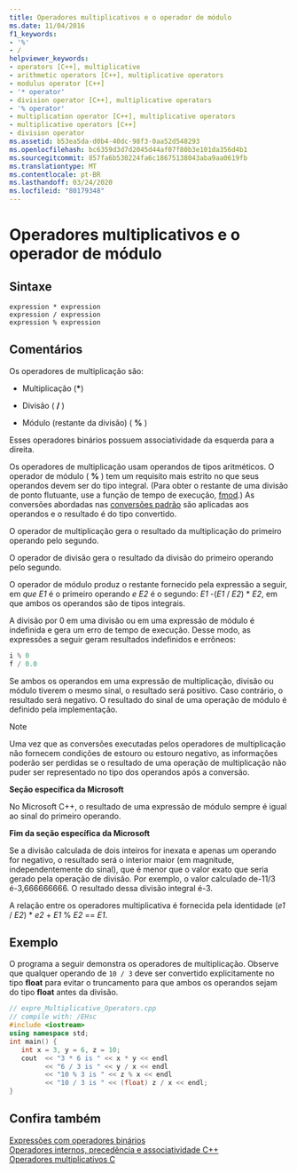 ```yaml
---
title: Operadores multiplicativos e o operador de módulo
ms.date: 11/04/2016
f1_keywords:
- '%'
- /
helpviewer_keywords:
- operators [C++], multiplicative
- arithmetic operators [C++], multiplicative operators
- modulus operator [C++]
- '* operator'
- division operator [C++], multiplicative operators
- '% operator'
- multiplication operator [C++], multiplicative operators
- multiplicative operators [C++]
- division operator
ms.assetid: b53ea5da-d0b4-40dc-98f3-0aa52d548293
ms.openlocfilehash: bc6359d3d7d2045d44af07f80b3e101da356d4b1
ms.sourcegitcommit: 857fa6b530224fa6c18675138043aba9aa0619fb
ms.translationtype: MT
ms.contentlocale: pt-BR
ms.lasthandoff: 03/24/2020
ms.locfileid: "80179348"
---
```

# <a name="multiplicative-operators-and-the-modulus-operator"></a>Operadores multiplicativos e o operador de módulo

## <a name="syntax"></a>Sintaxe

```
expression * expression
expression / expression
expression % expression
```

## <a name="remarks"></a>Comentários

Os operadores de multiplicação são:

- Multiplicação (<strong>\*</strong>)

- Divisão ( **/** )

- Módulo (restante da divisão) ( **%** )

Esses operadores binários possuem associatividade da esquerda para a direita.

Os operadores de multiplicação usam operandos de tipos aritméticos. O operador de módulo ( **%** ) tem um requisito mais estrito no que seus operandos devem ser do tipo integral. (Para obter o restante de uma divisão de ponto flutuante, use a função de tempo de execução, [fmod](../c-runtime-library/reference/fmod-fmodf.md).) As conversões abordadas nas [conversões padrão](standard-conversions.md) são aplicadas aos operandos e o resultado é do tipo convertido.

O operador de multiplicação gera o resultado da multiplicação do primeiro operando pelo segundo.

O operador de divisão gera o resultado da divisão do primeiro operando pelo segundo.

O operador de módulo produz o restante fornecido pela expressão a seguir, em *que E1* é o primeiro operando *e E2* é o segundo: *E1* -(*E1* / *E2*) \* *E2*, em que ambos os operandos são de tipos integrais.

A divisão por 0 em uma divisão ou em uma expressão de módulo é indefinida e gera um erro de tempo de execução. Desse modo, as expressões a seguir geram resultados indefinidos e errôneos:

```cpp
i % 0
f / 0.0
```

Se ambos os operandos em uma expressão de multiplicação, divisão ou módulo tiverem o mesmo sinal, o resultado será positivo. Caso contrário, o resultado será negativo. O resultado do sinal de uma operação de módulo é definido pela implementação.

> [!NOTE]
>  Uma vez que as conversões executadas pelos operadores de multiplicação não fornecem condições de estouro ou estouro negativo, as informações poderão ser perdidas se o resultado de uma operação de multiplicação não puder ser representado no tipo dos operandos após a conversão.

**Seção específica da Microsoft**

No Microsoft C++, o resultado de uma expressão de módulo sempre é igual ao sinal do primeiro operando.

**Fim da seção específica da Microsoft**

Se a divisão calculada de dois inteiros for inexata e apenas um operando for negativo, o resultado será o interior maior (em magnitude, independentemente do sinal), que é menor que o valor exato que seria gerado pela operação de divisão. Por exemplo, o valor calculado de-11/3 é-3,666666666. O resultado dessa divisão integral é-3.

A relação entre os operadores multiplicativa é fornecida pela identidade (*e1* / *E2*) \* *e2* + *E1* % *E2* == *E1*.

## <a name="example"></a>Exemplo

O programa a seguir demonstra os operadores de multiplicação. Observe que qualquer operando de `10 / 3` deve ser convertido explicitamente no tipo **float** para evitar o truncamento para que ambos os operandos sejam do tipo **float** antes da divisão.

```cpp
// expre_Multiplicative_Operators.cpp
// compile with: /EHsc
#include <iostream>
using namespace std;
int main() {
   int x = 3, y = 6, z = 10;
   cout  << "3 * 6 is " << x * y << endl
         << "6 / 3 is " << y / x << endl
         << "10 % 3 is " << z % x << endl
         << "10 / 3 is " << (float) z / x << endl;
}
```

## <a name="see-also"></a>Confira também

[Expressões com operadores binários](../cpp/expressions-with-binary-operators.md)<br/>
[Operadores internos, precedência e associatividade C++](../cpp/cpp-built-in-operators-precedence-and-associativity.md)<br/>
[Operadores multiplicativos C](../c-language/c-multiplicative-operators.md)
